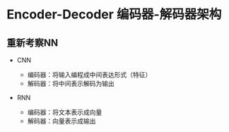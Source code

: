 # Encoder-Decoder 编码器-解码器架构



## 重新考察NN

- CNN
  - 编码器：将输入编程成中间表达形式（特征）
  - 解码器：将中间表示解码为输出

- RNN
  - 编码器：将文本表示成向量
  - 解码器：向量表示成输出



